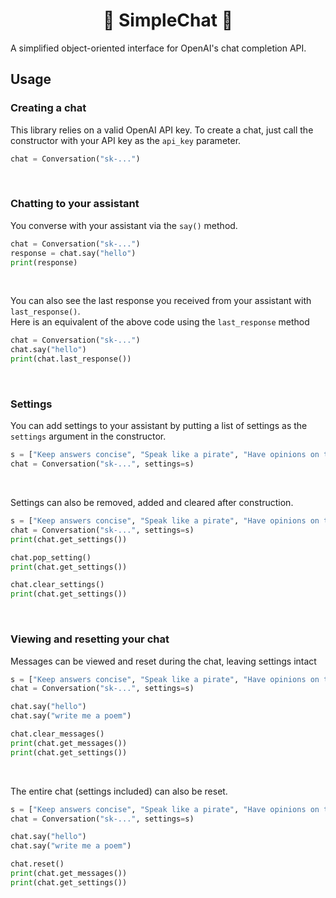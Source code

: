 <h1 align="center">💬 SimpleChat 💬</h1>
A simplified object-oriented interface for OpenAI's chat completion API.

## Usage

### Creating a chat

This library relies on a valid OpenAI API key. 
To create a chat, just call the constructor with your API key as the `api_key` parameter.

```python
chat = Conversation("sk-...")
```
</br>

### Chatting to your assistant
You converse with your assistant via the `say()` method.

```python
chat = Conversation("sk-...")
response = chat.say("hello")
print(response)
```
</br>

You can also see the last response you received from your assistant with `last_response()`. </br>
Here is an equivalent of the above code using the `last_response` method

```python
chat = Conversation("sk-...")
chat.say("hello")
print(chat.last_response())
```
</br>

### Settings
You can add settings to your assistant by putting a list of settings as the `settings` argument in the constructor.

```python
s = ["Keep answers concise", "Speak like a pirate", "Have opinions on topics"]
chat = Conversation("sk-...", settings=s)
```
</br>

Settings can also be removed, added and cleared after construction.

```python
s = ["Keep answers concise", "Speak like a pirate", "Have opinions on topics"]
chat = Conversation("sk-...", settings=s)
print(chat.get_settings())

chat.pop_setting()
print(chat.get_settings())

chat.clear_settings()
print(chat.get_settings())
```
</br>

### Viewing and resetting your chat

Messages can be viewed and reset during the chat, leaving settings intact

```python
s = ["Keep answers concise", "Speak like a pirate", "Have opinions on topics"]
chat = Conversation("sk-...", settings=s)

chat.say("hello")
chat.say("write me a poem")

chat.clear_messages()
print(chat.get_messages())
print(chat.get_settings())
```
</br>

The entire chat (settings included) can also be reset.

```python
s = ["Keep answers concise", "Speak like a pirate", "Have opinions on topics"]
chat = Conversation("sk-...", settings=s)

chat.say("hello")
chat.say("write me a poem")

chat.reset()
print(chat.get_messages())
print(chat.get_settings())
```











